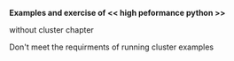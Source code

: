 **Examples and exercise of << high peformance python >>**

without cluster chapter

Don't meet the requirments of running cluster examples
